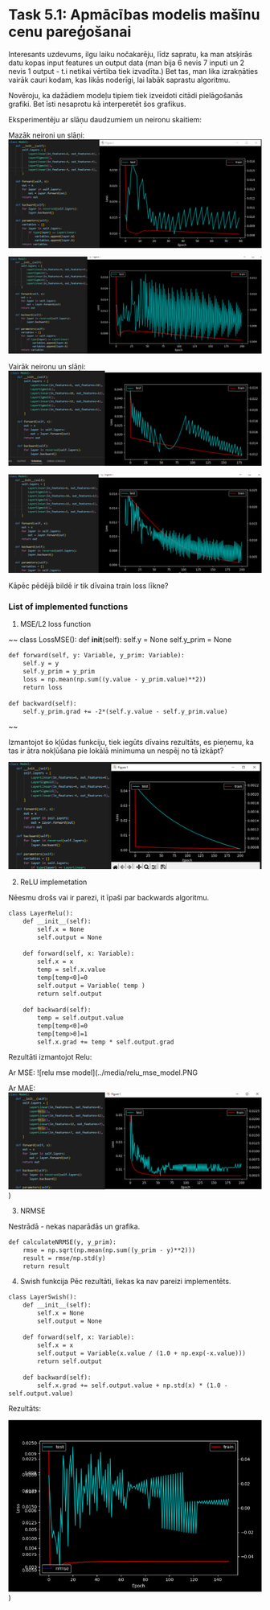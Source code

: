# Task 5.1: Apmācības modelis mašīnu cenu pareģošanai

Interesants uzdevums, ilgu laiku nočakarēju, līdz sapratu, ka man atsķirās datu kopas input features un output data (man bija 6 nevis 7 inputi un 2 nevis 1 output - t.i netikai vērtība tiek izvadīta.) Bet tas, man lika izrakņāties vairāk cauri kodam, kas likās noderīgi, lai labāk saprastu algoritmu.

Novēroju, ka dažādiem modeļu tipiem tiek izveidoti citādi pielāgošanās grafiki. Bet īsti nesaprotu kā interperetēt šos grafikus.

Eksperimentēju ar slāņu daudzumiem un neironu skaitiem:

Mazāk neironi un slāņi:
![model 3 layers less neurons](../media/model_3_layers_less_neurons_0.PNG)


![model 3 layers less neurons](../media/model_3_layers_less_neurons.PNG)

Vairāk neironu un slāņi:
![model 4 layers more neurons](../media/model_4_layers_more_neurons_0.PNG)


![model 4 layers more neurons](../media/model_4_layers_more_neurons.PNG)

Kāpēc pēdējā bildē ir tik dīvaina train loss līkne?

### List of implemented functions

1. MSE/L2 loss function

~~
class LossMSE():
    def __init__(self):
        self.y = None
        self.y_prim  = None

    def forward(self, y: Variable, y_prim: Variable):
        self.y = y
        self.y_prim = y_prim
        loss = np.mean(np.sum((y.value - y_prim.value)**2))
        return loss

    def backward(self):
        self.y_prim.grad += -2*(self.y.value - self.y_prim.value)
~~

Izmantojot šo kļūdas funkciju, tiek iegūts dīvains rezultāts, es pieņemu, ka tas ir ātra nokļūšana pie lokālā minimuma un nespēj no tā izkāpt?

![model mse local min](../media/model_mse_local_min.PNG)

2. ReLU implemetation

Nēesmu drošs vai ir parezi, it īpaši par backwards algoritmu.

~~~
class LayerRelu():
    def __init__(self):
        self.x = None
        self.output = None

    def forward(self, x: Variable):
        self.x = x
        temp = self.x.value
        temp[temp<0]=0
        self.output = Variable( temp )
        return self.output

    def backward(self):
        temp = self.output.value
        temp[temp<0]=0
        temp[temp>0]=1
        self.x.grad += temp * self.output.grad
~~~

Rezultāti izmantojot Relu:

Ar MSE:
![relu mse model](../media/relu_mse_model.PNG

Ar MAE:
![relu mae model](../media/relu_mae_model.PNG))


3. NRMSE

Nestrādā - nekas naparādās un grafika.

~~~
def calculateNRMSE(y, y_prim):
    rmse = np.sqrt(np.mean(np.sum((y_prim - y)**2)))
    result = rmse/np.std(y)
    return result
~~~

4. Swish funkcija
Pēc rezultāti, liekas ka nav pareizi implementēts.
~~~
class LayerSwish():
    def __init__(self):
        self.x = None
        self.output = None

    def forward(self, x: Variable):
        self.x = x
        self.output = Variable(x.value / (1.0 + np.exp(-x.value)))
        return self.output

    def backward(self):
        self.x.grad += self.output.value + np.std(x) * (1.0 - self.output.value) 
~~~

Rezultāts:

![swish model](../media/swish_model.PNG))